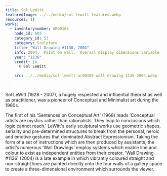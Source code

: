 ```yaml
---
title: Sol LeWitt
featuredImage: ../../media/sol-lewitt-featured.webp
resources: []
works:
  - inventorynumber: AR00165
    node_id: 603
    category_id: 53
    category: Sculpture
    title: "Wall Drawing #1136, 2004"
    info: 2004,  Paint on wall,  Overall display dimensions variable
    year: "1136"
    credit: |+
      © Sol LeWitt

    src: ../../media/sol-lewitt-ar00165-wall-drawing-1136-2004.webp

---
```


Sol LeWitt (1928 - 2007), a hugely respected and influential theorist as well as practitioner, was a pioneer of Conceptual and Minimalist art during the 1960s.

The first of his 'Sentences on Conceptual Art' (1968) reads ‘Conceptual artists are mystics rather than rationalists. They leap to conclusions which logic cannot reach.' LeWitt's early sculptural works use geometric shapes, seriality and pre-determined structures to break from the personal, heroic and emotive gestures that dominated Abstract Expressionism. Taking the form of a set of instructions which are then produced by assistants, the artist’s numerous 'Wall Drawings' employ systems which enable line and colour to exist as independent entities from their creator. 'Wall Drawing #1136' (2004) is a late example in which vibrantly coloured straight and non-straight lines are painted directly onto the four walls of a gallery space to create a three-dimensional environment which surrounds the viewer.